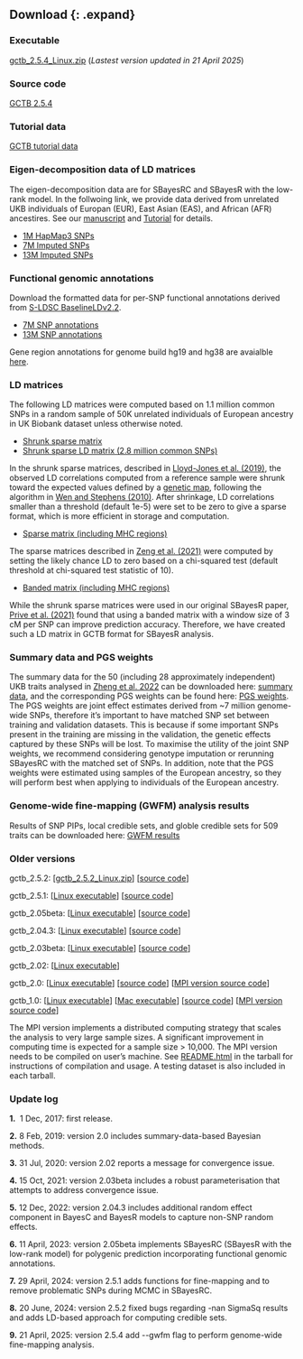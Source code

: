 
## Download {: .expand}
### Executable
[gctb\_2.5.4\_Linux.zip](download/gctb_2.5.4_Linux.zip) (*Lastest version updated in 21 April 2025*)

### Source code
[GCTB 2.5.4](download/gctb_2.5.4_scr.zip)

### Tutorial data
[GCTB tutorial data](download/gctb_2.0_tutorial.zip)

### Eigen-decomposition data of LD matrices
The eigen-decomposition data are for SBayesRC and SBayesR with the low-rank model. In the follwoing link, we provide data derived from unrelated UKB individuals of Europan (EUR), East Asian (EAS), and African (AFR) ancestires. See our [manuscript](https://www.biorxiv.org/content/10.1101/2022.10.12.510418v1) and [Tutorial](https://cnsgenomics.com/software/gctb/#Tutorial) for details.

* [1M HapMap3 SNPs](https://sbayes.pctgplots.cloud.edu.au/data/SBayesRC/resources/v2.0/LD/HapMap3/)
* [7M Imputed SNPs](https://sbayes.pctgplots.cloud.edu.au/data/SBayesRC/resources/v2.0/LD/Imputed/)
* [13M Imputed SNPs](https://sbayes.pctgplots.cloud.edu.au/data/SBayesRC/resources/GWFM/LD/Imputed13M/)

### Functional genomic annotations
Download the formatted data for per-SNP functional annotations derived from [S-LDSC BaselineLDv2.2](https://www.nature.com/articles/ng.3954). 
* [7M SNP annotations](https://sbayes.pctgplots.cloud.edu.au/data/SBayesRC/resources/v2.0/Annotation/)
* [13M SNP annotations](https://sbayes.pctgplots.cloud.edu.au/data/SBayesRC/resources/GWFM/Annotation/)

Gene region annotations for genome build hg19 and hg38 are avaialble [here](download/gene_map_hg38_hg19.txt).

### LD matrices
The following LD matrices were computed based on 1.1 million common SNPs in a random sample of 50K unrelated individuals of European ancestry in UK Biobank dataset unless otherwise noted.

* [Shrunk sparse matrix](https://zenodo.org/record/3350914#.XyFfnC17G8o)
* [Shrunk sparse LD matrix (2.8 million common SNPs)](https://zenodo.org/record/3375373#.XyFgOS17G8o)

In the shrunk sparse matrices, described in [Lloyd-Jones et al. (2019)](https://www.nature.com/articles/s41467-019-12653-0), the observed LD correlations computed from a reference sample were shrunk toward the expected values defined by a [genetic map](https://github.com/joepickrell/1000-genomes-genetic-maps), following the algorithm in [Wen and Stephens (2010)](https://projecteuclid.org/euclid.aoas/1287409368). After shrinkage, LD correlations smaller than a threshold (default 1e-5) were set to be zero to give a sparse format, which is more efficient in storage and computation. 

* [Sparse matrix (including MHC regions)](https://cnsgenomics.com/data/GCTB/ukbEURu_imp_v3_HM3_n50k.chisq10.zip)

The sparse matrices described in [Zeng et al. (2021)](https://www.nature.com/articles/s41467-021-21446-3) were computed by setting the likely chance LD to zero based on a chi-squared test (default threshold at chi-squared test statistic of 10).

* [Banded matrix (including MHC regions)](https://cnsgenomics.com/data/GCTB/band_ukb_10k_hm3.zip)

While the shrunk sparse matrices were used in our original SBayesR paper, [Prive et al. (2021)](https://academic.oup.com/bioinformatics/advance-article/doi/10.1093/bioinformatics/btaa1029/6039173) found that using a banded matrix with a window size of 3 cM per SNP can improve prediction accuracy. Therefore, we have created such a LD matrix in GCTB format for SBayesR analysis.

### Summary data and PGS weights
The summary data for the 50 (including 28 approximately independent) UKB traits analysed in [Zheng et al. 2022](https://www.biorxiv.org/content/10.1101/2022.10.12.510418v1) can be downloaded here: [summary data](https://sbayes.pctgplots.cloud.edu.au/data/SBayesRC/share/v1.0/summary/), and the corresponding PGS weights can be found here: [PGS weights](https://sbayes.pctgplots.cloud.edu.au/data/SBayesRC/share/v1.0/PGS/). The PGS weights are joint effect estimates derived from ~7 million genome-wide SNPs, therefore it’s important to have matched SNP set between training and validation datasets. This is because if some important SNPs present in the training are missing in the validation, the genetic effects captured by these SNPs will be lost. To maximise the utility of the joint SNP weights, we recommend considering genotype imputation or rerunning SBayesRC with the matched set of SNPs. In addition, note that the PGS weights were estimated using samples of the European ancestry, so they will perform best when applying to individuals of the European ancestry.

### Genome-wide fine-mapping (GWFM) analysis results
Results of SNP PIPs, local credible sets, and globle credible sets for 509 traits can be downloaded here: [GWFM results](https://sbayes.pctgplots.cloud.edu.au/data/SBayesRC/share/GWFM/)

### Older versions

gctb_2.5.2: [[gctb\_2.5.2\_Linux.zip](download/gctb_2.5.2_Linux.zip)] [[source code](download/gctb_2.5.2_scr.zip)]

gctb_2.5.1: [[Linux executable](download/gctb_2.5.1_Linux.zip)] [[source code](download/gctb_2.5.1_scr.zip)]

gctb_2.05beta: [[Linux executable](download/gctb_2.05beta_Linux.zip)] [[source code](download/gctb_2.05beta_scr.zip)]

gctb_2.04.3: [[Linux executable](download/gctb_2.04.3_Linux.zip)] [[source code](download/gctb_2.04.3_scr.zip)]

gctb_2.03beta: [[Linux executable](download/gctb_2.03beta_Linux.zip)]  [[source code](download/gctb_2.03beta_scr.zip)]

gctb_2.02: [[Linux executable](download/gctb_2.02_Linux.zip)]

gctb_2.0: [[Linux executable](download/gctb_2.0_Linux.zip)]  [[source code](download/gctb_2.0_scr.zip)] [[MPI version source code](download/gctb_2.0_mpi_scr.zip)]

gctb_1.0: [[Linux executable](download/gctb_1.0_Linux.zip)] [[Mac executable](download/gctb_1.0_Mac.zip)] [[source code](download/gctb_1.0_scr.zip)] [[MPI version source code](download/gctb_1.0_mpi_scr.zip)]


The MPI version implements a distributed computing strategy that scales the analysis to very large sample sizes. A significant improvement in computing time is expected for a sample size > 10,000. The MPI version needs to be compiled on user’s machine. See [README.html](download/README.html) in the tarball for instructions of compilation and usage. A testing dataset is also included in each tarball.


### Update log 

**1.**  1 Dec, 2017: first release.

**2.**  8 Feb, 2019: version 2.0 includes summary-data-based Bayesian methods.

**3.** 31 Jul, 2020: version 2.02 reports a message for convergence issue.

**4.** 15 Oct, 2021: version 2.03beta includes a robust parameterisation that attempts to address convergence issue.

**5.** 12 Dec, 2022: version 2.04.3 includes additional random effect component in BayesC and BayesR models to capture non-SNP random effects.

**6.** 11 April, 2023: version 2.05beta implements SBayesRC (SBayesR with the low-rank model) for polygenic prediction incorporating functional genomic annotations.

**7.** 29 April, 2024: version 2.5.1 adds functions for fine-mapping and to remove problematic SNPs during MCMC in SBayesRC.

**8.** 20 June, 2024: version 2.5.2 fixed bugs regarding -nan SigmaSq results and adds LD-based approach for computing credible sets.

**9.** 21 April, 2025: version 2.5.4 add --gwfm flag to perform genome-wide fine-mapping analysis.
